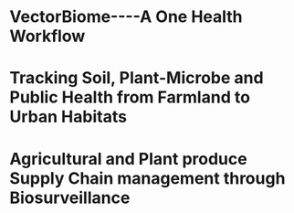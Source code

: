 # VectorBiome----A One Health Workflow 
# Tracking Soil, Plant-Microbe and Public Health from Farmland to Urban Habitats
# Agricultural and Plant produce Supply Chain management through Biosurveillance
